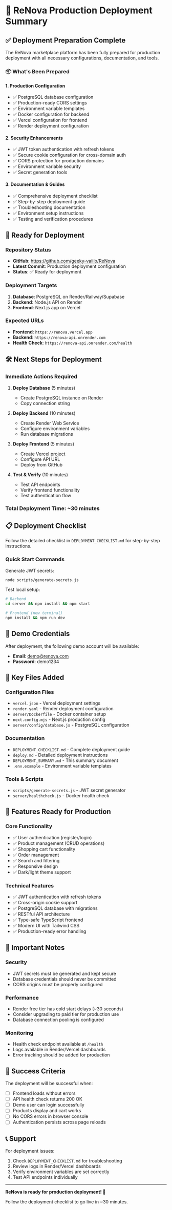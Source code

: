 # 🚀 ReNova Production Deployment Summary

## ✅ Deployment Preparation Complete

The ReNova marketplace platform has been fully prepared for production deployment with all necessary configurations, documentation, and tools.

### 📦 What's Been Prepared

#### 1. **Production Configuration**
- ✅ PostgreSQL database configuration
- ✅ Production-ready CORS settings
- ✅ Environment variable templates
- ✅ Docker configuration for backend
- ✅ Vercel configuration for frontend
- ✅ Render deployment configuration

#### 2. **Security Enhancements**
- ✅ JWT token authentication with refresh tokens
- ✅ Secure cookie configuration for cross-domain auth
- ✅ CORS protection for production domains
- ✅ Environment variable security
- ✅ Secret generation tools

#### 3. **Documentation & Guides**
- ✅ Comprehensive deployment checklist
- ✅ Step-by-step deployment guide
- ✅ Troubleshooting documentation
- ✅ Environment setup instructions
- ✅ Testing and verification procedures

## 🎯 Ready for Deployment

### **Repository Status**
- **GitHub**: https://github.com/geeky-vaiiib/ReNova
- **Latest Commit**: Production deployment configuration
- **Status**: ✅ Ready for deployment

### **Deployment Targets**
1. **Database**: PostgreSQL on Render/Railway/Supabase
2. **Backend**: Node.js API on Render
3. **Frontend**: Next.js app on Vercel

### **Expected URLs**
- **Frontend**: `https://renova.vercel.app`
- **Backend**: `https://renova-api.onrender.com`
- **Health Check**: `https://renova-api.onrender.com/health`

## 🛠️ Next Steps for Deployment

### **Immediate Actions Required**

1. **Deploy Database** (5 minutes)
   - Create PostgreSQL instance on Render
   - Copy connection string

2. **Deploy Backend** (10 minutes)
   - Create Render Web Service
   - Configure environment variables
   - Run database migrations

3. **Deploy Frontend** (5 minutes)
   - Create Vercel project
   - Configure API URL
   - Deploy from GitHub

4. **Test & Verify** (10 minutes)
   - Test API endpoints
   - Verify frontend functionality
   - Test authentication flow

### **Total Deployment Time**: ~30 minutes

## 📋 Deployment Checklist

Follow the detailed checklist in `DEPLOYMENT_CHECKLIST.md` for step-by-step instructions.

### **Quick Start Commands**

Generate JWT secrets:
```bash
node scripts/generate-secrets.js
```

Test local setup:
```bash
# Backend
cd server && npm install && npm start

# Frontend (new terminal)
npm install && npm run dev
```

## 🔐 Demo Credentials

After deployment, the following demo account will be available:
- **Email**: demo@renova.com
- **Password**: demo1234

## 📁 Key Files Added

### **Configuration Files**
- `vercel.json` - Vercel deployment settings
- `render.yaml` - Render deployment configuration
- `server/Dockerfile` - Docker container setup
- `next.config.mjs` - Next.js production config
- `server/config/database.js` - PostgreSQL configuration

### **Documentation**
- `DEPLOYMENT_CHECKLIST.md` - Complete deployment guide
- `deploy.md` - Detailed deployment instructions
- `DEPLOYMENT_SUMMARY.md` - This summary document
- `.env.example` - Environment variable templates

### **Tools & Scripts**
- `scripts/generate-secrets.js` - JWT secret generator
- `server/healthcheck.js` - Docker health check

## 🎉 Features Ready for Production

### **Core Functionality**
- ✅ User authentication (register/login)
- ✅ Product management (CRUD operations)
- ✅ Shopping cart functionality
- ✅ Order management
- ✅ Search and filtering
- ✅ Responsive design
- ✅ Dark/light theme support

### **Technical Features**
- ✅ JWT authentication with refresh tokens
- ✅ Cross-origin cookie support
- ✅ PostgreSQL database with migrations
- ✅ RESTful API architecture
- ✅ Type-safe TypeScript frontend
- ✅ Modern UI with Tailwind CSS
- ✅ Production-ready error handling

## 🚨 Important Notes

### **Security**
- JWT secrets must be generated and kept secure
- Database credentials should never be committed
- CORS origins must be properly configured

### **Performance**
- Render free tier has cold start delays (~30 seconds)
- Consider upgrading to paid tier for production use
- Database connection pooling is configured

### **Monitoring**
- Health check endpoint available at `/health`
- Logs available in Render/Vercel dashboards
- Error tracking should be added for production

## 🎯 Success Criteria

The deployment will be successful when:
- [ ] Frontend loads without errors
- [ ] API health check returns 200 OK
- [ ] Demo user can login successfully
- [ ] Products display and cart works
- [ ] No CORS errors in browser console
- [ ] Authentication persists across page reloads

## 📞 Support

For deployment issues:
1. Check `DEPLOYMENT_CHECKLIST.md` for troubleshooting
2. Review logs in Render/Vercel dashboards
3. Verify environment variables are set correctly
4. Test API endpoints individually

---

**ReNova is ready for production deployment! 🚀**

Follow the deployment checklist to go live in ~30 minutes.
